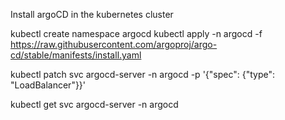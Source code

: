 Install argoCD in the kubernetes cluster

kubectl create namespace argocd 
kubectl apply -n argocd -f https://raw.githubusercontent.com/argoproj/argo-cd/stable/manifests/install.yaml 

kubectl patch svc argocd-server -n argocd -p '{"spec": {"type": "LoadBalancer"}}' 

kubectl get svc argocd-server -n argocd 